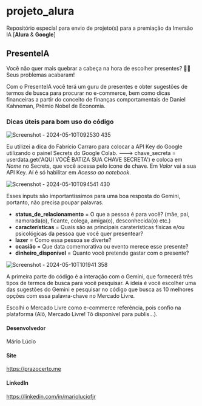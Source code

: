 # projeto_alura
Repositório especial para envio de projeto(s) para a premiação da Imersão IA [**Alura** &amp; **Google**]

## PresenteIA
Você não quer mais quebrar a cabeça na hora de escolher presentes? 🤯🎁
Seus problemas acabaram! 

Com o PresenteIA você terá um guru de presentes e obter sugestões de termos de busca para procurar no e-commerce, bem como dicas financeiras a partir do 
conceito de finanças comportamentais de Daniel Kahneman, Prêmio Nobel de Economia.

### Dicas úteis para bom uso do código

![Screenshot - 2024-05-10T092530 435](https://github.com/marioluciofjr/projeto_alura/assets/105465306/edf02446-4835-4e83-b11c-80deb8500a0d)

Eu utilizei a dica do Fabrício Carraro para colocar a API Key do Google utilizando o painel Secrets do Google Colab. 
---> chave_secreta = userdata.get('AQUI VOCÊ BATIZA SUA CHAVE SECRETA') e coloca em *Nome* no Secrets, que você acessa pelo ícone de chave. 
Em *Valor* vai a sua API Key. Aí é só habilitar em *Acesso ao notebook*.

![Screenshot - 2024-05-10T094541 430](https://github.com/marioluciofjr/projeto_alura/assets/105465306/d3205dce-5e5b-4d2f-b103-3cd38d88a284)

Esses inputs são importantíssimos para uma boa resposta do Gemini, portanto, não precisa poupar palavras. 

+ **status_de_relacionamento** = O que a pessoa é para você? (mãe, pai, namorada(o), ficante, colega, amiga(o), desconhecida(o) etc.)
+ **características** = Quais são as principais caraterísticas físicas e/ou psicológicas da pessoa que você quer presentear?
+ **lazer** = Como essa pessoa se diverte?
+ **ocasião** = Que data comemorativa ou evento merece esse presente?
+ **dinheiro_disponível** = Quanto você pretende gastar com o presente?

![Screenshot - 2024-05-10T101941 358](https://github.com/marioluciofjr/projeto_alura/assets/105465306/b43204db-ebf4-4652-8b86-61dc3dba7bca)

A primeira parte do código é a interação com o Gemini, que fornecerá três tipos de termos de busca para você pesquisar. 
A ideia é você escolher uma das sugestões do Gemini e pesquisar no código que busca as 10 melhores opções com essa palavra-chave no Mercado Livre.

Escolhi o Mercado Livre como e-commerce referência, pois confio na plataforma (Alô, Mercado Livre! Tô disponível para publis...).

#### Desenvolvedor 
Mário Lúcio

#### Site
https://prazocerto.me

#### LinkedIn
https://linkedin.com/in/marioluciofjr












